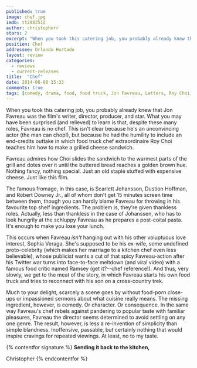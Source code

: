 ```yaml
---
published: true
image: chef.jpg
imdb: tt2883512
author: christopherr  
stars: 2
excerpt: "When you took this catering job, you probably already knew that Jon Favreau was the film's writer, director, producer, and star. What you may have been surprised (and relieved) to learn is that, despite these many roles, Favreau is no chef."
position: Chef
addressee: Orlando Hurtado
layout: review
categories: 
  - reviews
  - current-releases
title:  "Chef"
date: 2014-06-08 15:33
comments: true
tags: [comedy, drama, food, food truck, Jon Favreau, Letters, Roy Choi]
---
```

When you took this catering job, you probably already knew that Jon Favreau was the film's writer, director, producer, and star. What you may have been surprised (and relieved) to learn is that, despite these many roles, Favreau is no chef. This isn't clear because he's an unconvincing actor (the man can chop!), but because he had the humility to include an end-credits outtake in which food truck chef extraordinaire Roy Choi teaches him how to make a grilled cheese sandwich.

Favreau admires how Choi slides the sandwich to the warmest parts of the grill and dotes over it until the buttered bread reaches a golden brown hue. Nothing fancy, nothing special. Just an old staple stuffed with expensive cheese. Just like this film.

The famous fromage, in this case, is Scarlett Johansson, Dustion Hoffman, and Robert Downey Jr., all of whom don't get 15 minutes screen time between them, though you can hardly blame Favreau for throwing in his favourite top shelf ingredients. The problem is, they're given thankless roles. Actually, less than thankless in the case of Johanssen, who has to look hungrily at the schluppy Favreau as he prepares a post-coital pasta. It's enough to make you lose your lunch.

This occurs when Favreau _isn't_ hanging out with his other voluptuous love interest, Sophia Veraga. She's supposed to be his ex-wife, some undefined proto-celebrity (which makes her marriage to a kitchen chef even less believable), whose publicist wants a cut of that spicy Favreau-action after his Twitter war turns into face-to-face meltdown (and viral video) with a famous food critic named Ramsey (get it?--chef reference!). And thus, very slowly, we get to the meat of the story, in which Favreau starts his own food truck and tries to reconnect with his son on a cross-country trek.

Much to your delight, scarcely a scene goes by without food-porn close-ups or impassioned sermons about what cuisine really means.  The missing ingredient, however, is comedy. Or character. Or consequence. In the same way Favreau's chef rebels against pandering to popular taste with familiar pleasures, Favreau the director seems determined to avoid settling on any one genre. The result, however, is less a re-invention of simplicity than simple blandness. Inoffensive, passable, but certainly nothing that would inspire cravings for repeated viewings. At least, no to my taste. 

{% contentfor signature %}
**Sending it back to the kitchen,**

Christopher
{% endcontentfor %}